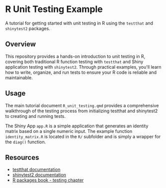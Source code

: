 # R Unit Testing Example

A tutorial for getting started with unit testing in R using the ```testthat``` and ```shinytest2``` packages.

## Overview
This repository provides a hands-on introduction to unit testing in R, covering both traditional R function testing with ```testthat``` and Shiny application testing with ```shinytest2```. Through practical examples, you'll learn how to write, organize, and run tests to ensure your R code is reliable and maintainable.

## Usage
The main tutorial document ```R_unit_testing.qmd``` provides a comprehensive walkthrough of the testing process from initializing testthat and shinytest2 to creating and running tests. 

The Shiny App ```app.R``` is a simple application that generates an identity matrix based on a single numeric input. The example function ```identity_matrix.R``` is located in the ```R/``` subfolder and is simply a wrapper for the ```diag()``` function.

## Resources
- [testthat documentation](https://testthat.r-lib.org/)
- [shinytest2 documentation](https://rstudio.github.io/shinytest2/)
- [R packages book - testing chapter](https://r-pkgs.org/testing-basics.html)
